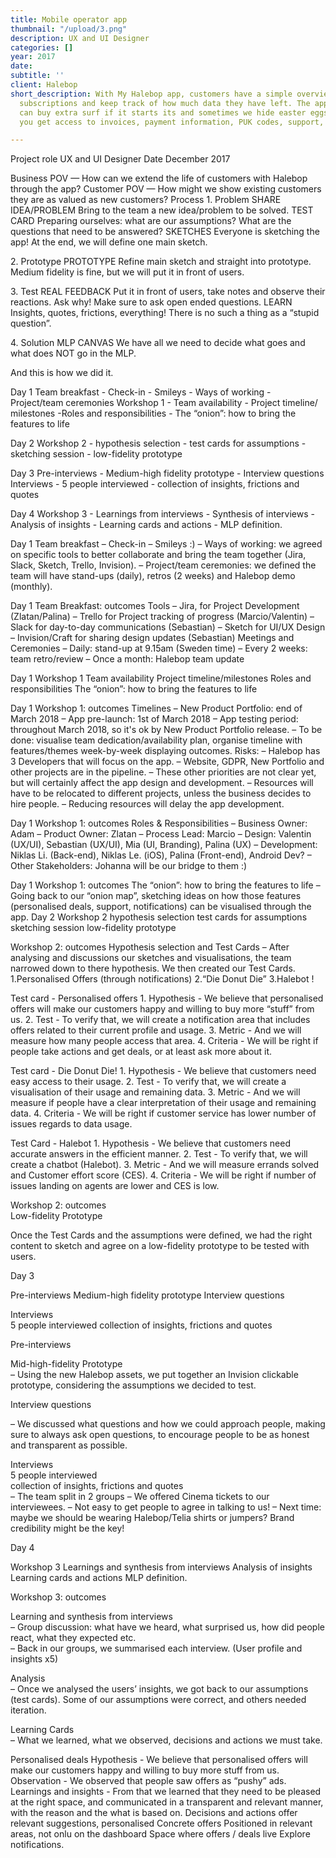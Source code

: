 ```yaml
---
title: Mobile operator app
thumbnail: "/upload/3.png"
description: UX and UI Designer
categories: []
year: 2017
date: 
subtitle: ''
client: Halebop
short_description: With My Halebop app, customers have a simple overview of mobile
  subscriptions and keep track of how much data they have left. The application You
  can buy extra surf if it starts its and sometimes we hide easter eggs. Of course
  you get access to invoices, payment information, PUK codes, support, etc.

---
```

Project role UX and UI Designer Date December 2017

Business POV — How can we extend the life of customers with Halebop through the app?
Customer POV — How might we show existing customers they are as valued as new customers?
Process
1\. Problem
SHARE IDEA/PROBLEM
Bring to the team a new idea/problem to be solved.
TEST CARD
Preparing ourselves: what are our assumptions? What are the questions that need to be answered?
SKETCHES
Everyone is sketching the app! At the end, we will define one main sketch.

2\. Prototype
PROTOTYPE
Refine main sketch and straight into prototype.
Medium fidelity is fine, but we will put it in front of users.

3\. Test
REAL FEEDBACK
Put it in front of users, take notes and observe their reactions. Ask why! Make sure to ask open ended questions.
LEARN
Insights, quotes, frictions, everything! There is no such a thing as a “stupid question”.

4\. Solution
MLP CANVAS
We have all we need to decide what goes and what does NOT go in the MLP.

And this is how we did it.

Day 1
Team breakfast
\- Check-in
\- Smileys
\- Ways of working
\- Project/team ceremonies
Workshop 1
\- Team availability
\- Project timeline/ milestones
\-Roles and responsibilities
\- The “onion”: how to bring the features to life

Day 2
Workshop 2
\- hypothesis selection
\- test cards for assumptions
\- sketching session
\- low-fidelity prototype

Day 3
Pre-interviews
\- Medium-high fidelity prototype
\- Interview questions
Interviews
\- 5 people interviewed
\- collection of insights, frictions and quotes

Day 4
Workshop 3
\- Learnings from interviews
\- Synthesis of interviews
\- Analysis of insights
\- Learning cards and actions
\- MLP definition.

Day 1
Team breakfast
– Check-in
– Smileys :)
– Ways of working: we agreed on specific tools to better collaborate and bring the team together (Jira, Slack, Sketch, Trello, Invision).
– Project/team ceremonies: we defined the team will have stand-ups (daily), retros (2 weeks) and Halebop demo (monthly).

Day 1
Team Breakfast: outcomes
Tools
– Jira, for Project Development (Zlatan/Palina)
– Trello for Project tracking of progress (Marcio/Valentin) – Slack for day-to-day communications (Sebastian)
– Sketch for UI/UX Design
– Invision/Craft for sharing design updates (Sebastian)
Meetings and Ceremonies
– Daily: stand-up at 9.15am (Sweden time) – Every 2 weeks: team retro/review
– Once a month: Halebop team update

Day 1
Workshop 1
Team availability
Project timeline/milestones
Roles and responsibilities
The “onion”: how to bring the features to life

Day 1
Workshop 1: outcomes
Timelines
– New Product Portfolio: end of March 2018
– App pre-launch: 1st of March 2018
– App testing period: throughout March 2018, so it's ok by New Product Portfolio release.
– To be done: visualise team dedication/availability plan, organise timeline with features/themes week-by-week displaying outcomes.
Risks:
– Halebop has 3 Developers that will focus on the app.
– Website, GDPR, New Portfolio and other projects are in the pipeline.
– These other priorities are not clear yet, but will certainly affect the app design and development.
– Resources will have to be relocated to different projects, unless the business decides to hire people.
– Reducing resources will delay the app development.

Day 1
Workshop 1: outcomes
Roles & Responsibilities
– Business Owner: Adam
– Product Owner: Zlatan
– Process Lead: Marcio
– Design: Valentin (UX/UI), Sebastian (UX/UI), Mia (UI, Branding), Palina (UX)
– Development: Niklas Li. (Back-end), Niklas Le. (iOS), Palina (Front-end), Android Dev?
– Other Stakeholders: Johanna will be our bridge to them :)

Day 1
Workshop 1: outcomes
The “onion”: how to bring the features to life
– Going back to our “onion map”, sketching ideas on how those features (personalised deals, support, notifications) can be visualised through the app.
Day 2
Workshop 2
hypothesis selection
test cards for assumptions
sketching session low-fidelity prototype

Workshop 2: outcomes
Hypothesis selection and Test Cards
– After analysing and discussions our sketches and visualisations, the team narrowed down to there hypothesis. We then created our Test Cards.
1\.Personalised Offers (through notifications)
2\.“Die Donut Die”
3\.Halebot !

Test card - Personalised offers
1\. Hypothesis - We believe that personalised offers will make  our customers happy and willing to buy more “stuff” from us.
2\. Test - To verify that, we will create a notification area that includes offers related to their current profile and usage.
3\. Metric - And we will measure how many people access that area.
4\. Criteria - We will be right if people take actions and get deals, or at least ask more about it.

Test card - Die Donut Die!
1\. Hypothesis - We believe that customers need easy access to their usage.
2\. Test - To verify that, we will create a visualisation of their usage and remaining data.
3\. Metric - And we will measure if people have a clear interpretation of their usage and remaining data.
4\. Criteria - We will be right if customer service has lower number of issues regards to data usage.

Test Card - Halebot
1\. Hypothesis - We believe that customers need accurate answers in the efficient manner.
2\. Test - To verify that, we will create a chatbot (Halebot).
3\. Metric - And we will measure errands solved and Customer effort score (CES).
4\. Criteria - We will be right if number of issues landing on agents are lower and CES is low.

Workshop 2: outcomes					
Low-fidelity Prototype

Once the Test Cards and the assumptions were defined, we had the right content to sketch and agree on a low-fidelity prototype to be tested with users.

Day 3

Pre-interviews
Medium-high fidelity prototype
Interview questions

Interviews						
5 people interviewed
collection of insights, frictions and quotes

Pre-interviews

Mid-high-fidelity Prototype			
– Using the new Halebop assets, we put together an Invision clickable prototype, considering the assumptions we decided to test.

Interview questions

– We discussed what questions and how we could approach people, making sure to always ask open questions, to encourage people to be as honest and transparent as possible.

Interviews						
5 people interviewed					
collection of insights, frictions and quotes			
–  The team split in 2 groups
–  We offered Cinema tickets to our interviewees.
–  Not easy to get people to agree in talking to us!
–  Next time: maybe we should be wearing Halebop/Telia shirts or jumpers? Brand credibility might be the key!

Day 4

Workshop 3
Learnings and synthesis from interviews
Analysis of insights
Learning cards and actions
MLP definition.

Workshop 3: outcomes

Learning and synthesis from interviews					
– Group discussion: what have we heard, what surprised us, how did people react, what they expected etc.				
– Back in our groups, we summarised each interview.
(User profile and insights x5)

Analysis					
– Once we analysed the users’ insights, we got back to our assumptions (test cards). Some of our assumptions were correct, and others needed iteration.

Learning Cards					
– What we learned, what we observed, decisions and actions we must take.

Personalised deals
Hypothesis - We believe that personalised offers will make our customers happy and willing to buy more stuff from us.
Observation - We observed that people saw offers as “pushy” ads.
Learnings and insights - From that we learned that they need to be pleased at the right space, and communicated in a transparent and relevant manner, with the reason and the what is based on.
Decisions and actions
offer relevant suggestions, personalised
Concrete offers
Positioned in relevant areas, not onlu on the dashboard
Space where offers / deals live
Explore notifications.